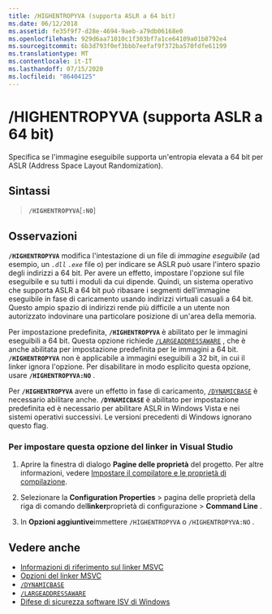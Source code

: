 ```yaml
---
title: /HIGHENTROPYVA (supporta ASLR a 64 bit)
ms.date: 06/12/2018
ms.assetid: fe35f9f7-d28e-4694-9aeb-a79db06168e0
ms.openlocfilehash: 929d6aa71010c1f303bf7a1ce64109a01b8792e4
ms.sourcegitcommit: 6b3d793f0ef3bbb7eefaf9f372ba570fdfe61199
ms.translationtype: MT
ms.contentlocale: it-IT
ms.lasthandoff: 07/15/2020
ms.locfileid: "86404125"
---
```

# <a name="highentropyva-support-64-bit-aslr"></a>/HIGHENTROPYVA (supporta ASLR a 64 bit)

Specifica se l'immagine eseguibile supporta un'entropia elevata a 64 bit per ASLR (Address Space Layout Randomization).

## <a name="syntax"></a>Sintassi

> **`/HIGHENTROPYVA`**[**`:NO`**]

## <a name="remarks"></a>Osservazioni

**`/HIGHENTROPYVA`** modifica l'intestazione di un file di *immagine eseguibile* (ad esempio, un *`.dll`* *`.exe`* file o) per indicare se ASLR può usare l'intero spazio degli indirizzi a 64 bit.  Per avere un effetto, impostare l'opzione sul file eseguibile e su tutti i moduli da cui dipende. Quindi, un sistema operativo che supporta ASLR a 64 bit può ribasare i segmenti dell'immagine eseguibile in fase di caricamento usando indirizzi virtuali casuali a 64 bit. Questo ampio spazio di indirizzi rende più difficile a un utente non autorizzato indovinare una particolare posizione di un'area della memoria.

Per impostazione predefinita, **`/HIGHENTROPYVA`** è abilitato per le immagini eseguibili a 64 bit. Questa opzione richiede [`/LARGEADDRESSAWARE`](largeaddressaware-handle-large-addresses.md) , che è anche abilitata per impostazione predefinita per le immagini a 64 bit. **`/HIGHENTROPYVA`** non è applicabile a immagini eseguibili a 32 bit, in cui il linker ignora l'opzione. Per disabilitare in modo esplicito questa opzione, usare **`/HIGHENTROPYVA:NO`** .

Per **`/HIGHENTROPYVA`** avere un effetto in fase di caricamento, [`/DYNAMICBASE`](dynamicbase-use-address-space-layout-randomization.md) è necessario abilitare anche. **`/DYNAMICBASE`** è abilitato per impostazione predefinita ed è necessario per abilitare ASLR in Windows Vista e nei sistemi operativi successivi. Le versioni precedenti di Windows ignorano questo flag.

### <a name="to-set-this-linker-option-in-visual-studio"></a>Per impostare questa opzione del linker in Visual Studio

1. Aprire la finestra di dialogo **Pagine delle proprietà** del progetto. Per altre informazioni, vedere [Impostare il compilatore e le proprietà di compilazione](../working-with-project-properties.md).

1. Selezionare la **Configuration Properties**  >  pagina delle proprietà della riga di comando del**linker**proprietà di configurazione  >  **Command Line** .

1. In **Opzioni aggiuntive**immettere `/HIGHENTROPYVA` o `/HIGHENTROPYVA:NO` .

## <a name="see-also"></a>Vedere anche

- [Informazioni di riferimento sul linker MSVC](linking.md)
- [Opzioni del linker MSVC](linker-options.md)
- [`/DYNAMICBASE`](dynamicbase-use-address-space-layout-randomization.md)
- [`/LARGEADDRESSAWARE`](largeaddressaware-handle-large-addresses.md)
- [Difese di sicurezza software ISV di Windows](https://docs.microsoft.com/previous-versions/bb430720(v=msdn.10))
